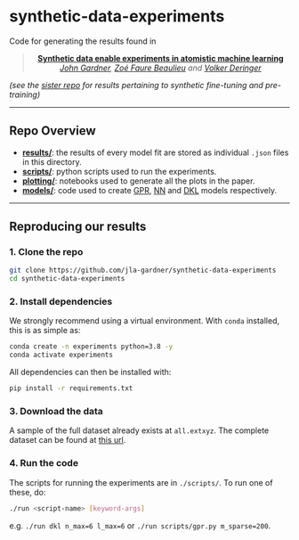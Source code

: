 # synthetic-data-experiments

Code for generating the results found in

<div align="center">

> **[Synthetic data enable experiments in atomistic machine learning](https://arxiv.org/abs/2211.16443)**\
> _[John Gardner](https://twitter.com/jla_gardner), [Zoé Faure Beaulieu](https://twitter.com/ZFaureBeaulieu) and [Volker Deringer](http://deringer.chem.ox.ac.uk)_

</div>

_(see the [sister repo](https://github.com/jla-gardner/synthetic-fine-tuning-experiments) for results pertaining to synthetic fine-tuning and pre-training)_

---

## Repo Overview

- **[results/](results/)**: the results of every model fit are stored as individual `.json` files in this directory.
- **[scripts/](scripts)**: python scripts used to run the experiments.
- **[plotting/](plotting)**: notebooks used to generate all the plots in the paper.
- **[models/](models)**: code used to create [GPR](models/gpr.py), [NN](models/nn.py) and [DKL](models/dkl.py) models respectively.

---

## Reproducing our results

### 1. Clone the repo

```bash
git clone https://github.com/jla-gardner/synthetic-data-experiments
cd synthetic-data-experiments
```

### 2. Install dependencies

We strongly recommend using a virtual environment. With `conda` installed, this is as simple as:

```bash
conda create -n experiments python=3.8 -y
conda activate experiments
```

All dependencies can then be installed with:

```bash
pip install -r requirements.txt
```

### 3. Download the data

A sample of the full dataset already exists at `all.extxyz`. The complete dataset can be found at [this url](https://github.com/jla-gardner/carbon-data).


### 4. Run the code

The scripts for running the experiments are in `./scripts/`. To run one of these, do:
    
```bash
./run <script-name> [keyword-args]
```

e.g. `./run dkl n_max=6 l_max=6` or `./run scripts/gpr.py m_sparse=200`.
